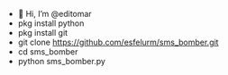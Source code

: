- 👋 Hi, I’m @editomar
- pkg install python
- pkg install git
- git clone https://github.com/esfelurm/sms_bomber.git
- cd sms_bomber
- python sms_bomber.py
